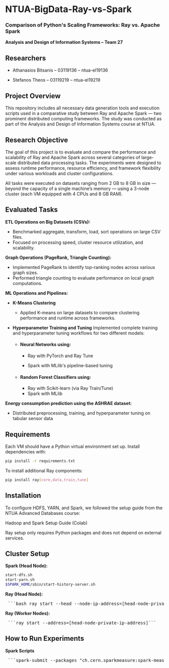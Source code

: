 # **NTUA-BigData-Ray-vs-Spark**

### **Comparison of Python's Scaling Frameworks: Ray vs. Apache Spark**

**Analysis and Design of Information Systems – Team 27**

## Researchers
- Athanasios Bitsanis – 03119136 – ntua-el19136

- Stefanos Theos – 03119219 – ntua-el19219

## **Project Overview**

This repository includes all necessary data generation tools and execution scripts used in a comparative study between Ray and Apache Spark — two prominent distributed computing frameworks. The study was conducted as part of the Analysis and Design of Information Systems course at NTUA.

## **Research Objective**

The goal of this project is to evaluate and compare the performance and scalability of Ray and Apache Spark across several categories of large-scale distributed data processing tasks. The experiments were designed to assess runtime performance, resource efficiency, and framework flexibility under various workloads and cluster configurations.

All tasks were executed on datasets ranging from 2 GB to 8 GB in size — beyond the capacity of a single machine’s memory — using a 3-node cluster (each VM equipped with 4 CPUs and 8 GB RAM).

## **Evaluated Tasks**

**ETL Operations on Big Datasets (CSVs):**
- Benchmarked aggregate, transform, load, sort operations on large CSV files.
- Focused on processing speed, cluster resource utilization, and scalability.

**Graph Operations (PageRank, Triangle Counting):**
- Implemented PageRank to identify top-ranking nodes across various graph sizes.
- Performed triangle counting to evaluate performance on local graph computations.

**ML Operations and Pipelines:**
- **K-Means Clustering**
  - Applied K-means on large datasets to compare clustering performance and runtime across frameworks.

- **Hyperparameter Training and Tuning**
Implemented complete training and hyperparameter tuning workflows for two different models:

  - #### Neural Networks using:

    - Ray with PyTorch and Ray Tune

    - Spark with MLlib's pipeline-based tuning

  - #### Random Forest Classifiers using:

    - Ray with Scikit-learn (via Ray Train/Tune)
    - Spark with MLlib
   
**Energy consumption prediction using the ASHRAE dataset:**

- Distributed preprocessing, training, and hyperparameter tuning on tabular sensor data

## **Requirements**
Each VM should have a Python virtual environment set up. Install dependencies with:

```bash
pip install -r requirements.txt
```


To install additional Ray components:

```bash
pip install ray[core,data,train,tune]
```

## **Installation**
To configure HDFS, YARN, and Spark, we followed the setup guide from the NTUA Advanced Databases course:

Hadoop  and Spark Setup Guide (Colab)

Ray setup only requires Python packages and does not depend on external services.

##  **Cluster Setup**
**Spark (Head Node):**

```bash
start-dfs.sh
start-yarn.sh
$SPARK_HOME/sbin/start-history-server.sh
```

**Ray (Head Node):**
<pre> ```bash ray start --head --node-ip-address=[head-node-private-ip-address] --port=6379 --dashboard-host=0.0.0.0 --object-store-memory=2147483648 --system-config='{"automatic_object_spilling_enabled": true, "object_spilling_threshold": 0.8}'``` </pre>

**Ray (Worker Nodes):**
<pre> ```ray start --address=[head-node-private-ip-address]``` </pre>

## **How to Run Experiments**
**Spark Scripts**
<pre> ```spark-submit --packages "ch.cern.sparkmeasure:spark-measure_2.12:0.23" <script_folder>/<script> <num_executors> <hdfs:filepath>``` </pre>

**Ray Scripts**
<pre> ```python3 <script_folder>/<script>.py <hdfs:filepath>``` </pre>
